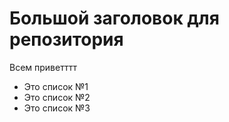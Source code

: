 # Большой заголовок для репозитория
Всем приветттт

- Это список №1
- Это список №2
- Это список №3
